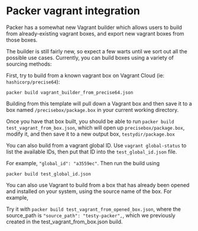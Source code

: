 # Packer vagrant integration

Packer has a somewhat new Vagrant builder which allows users to build from
already-existing vagrant boxes, and export new vagrant boxes from those boxes.

The builder is still fairly new, so expect a few warts until we sort out all the
possible use cases.  Currently, you can build boxes using a variety of sourcing
methods:

First, try to build from a known vagrant box on Vagrant Cloud
(ie: `hashicorp/precise64`):

`packer build vagrant_builder_from_precise64.json`

Building from this template will pull down a Vagrant box and then save it to a box named
`/precisebox/package.box` in your current working directory.

Once you have that box built, you should be able to run
`packer build test_vagrant_from_box.json`, which will open up
`precisebox/package.box`, modify it, and then save it to a new output box,
`testydir/package.box`

You can also build from a vagrant global ID.  Use `vagrant global-status` to
list the available IDs, then put that ID into the `test_global_id.json` file.

For example, `"global_id": "a3559ec"`.  Then run the build using

`packer build test_global_id.json`

You can also use Vagrant to build from a box that has already been opened and
installed on your system, using the source name of the box. For example,

Try it with `packer build test_vagrant_from_opened_box.json`, where the
source_path is `"source_path": "testy-packer",`, which we previously created in
the test_vagrant_from_box.json build.

